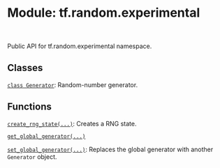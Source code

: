 <div itemscope itemtype="http://developers.google.com/ReferenceObject">
<meta itemprop="name" content="tf.random.experimental" />
<meta itemprop="path" content="Stable" />
</div>

# Module: tf.random.experimental


<table class="tfo-notebook-buttons tfo-api" align="left">
</table>



Public API for tf.random.experimental namespace.



## Classes

[`class Generator`](../../tf/random/experimental/Generator.md): Random-number generator.

## Functions

[`create_rng_state(...)`](../../tf/random/experimental/create_rng_state.md): Creates a RNG state.

[`get_global_generator(...)`](../../tf/random/experimental/get_global_generator.md)

[`set_global_generator(...)`](../../tf/random/experimental/set_global_generator.md): Replaces the global generator with another `Generator` object.

